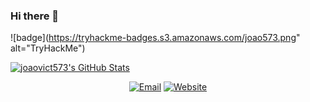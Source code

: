 ### Hi there 👋

<!--
**joaovict573/joaovict573** is a ✨ _special_ ✨ repository because its `README.md` (this file) appears on your GitHub profile.

Here are some ideas to get you started:

- 🔭 I’m currently working on ...
- 🌱 I’m currently learning ...
- 👯 I’m looking to collaborate on ...
- 🤔 I’m looking for help with ...
- 💬 Ask me about ...
- 📫 How to reach me: ...
- 😄 Pronouns: ...
- ⚡ Fun fact: ...
-->


![badge](https://tryhackme-badges.s3.amazonaws.com/joao573.png" alt="TryHackMe")

[![joaovict573's GitHub Stats](https://github-readme-stats.vercel.app/api?username=corshinecorshine&show_icons=true&theme=dracula)](https://github.com/joaovict573)


<p align="center">
<a href="mailto:jvictor.express2@gmail.com"><img alt="Email" src="https://img.shields.io/badge/Email-blue?style=flat-square&logo=gmail"></a>
<a href="https://www.youtube.com/watch?v=dQw4w9WgXcQ"><img alt="Website" src="https://img.shields.io/badge/Website-blue?style=flat-square&logo=google-chrome"></a>
